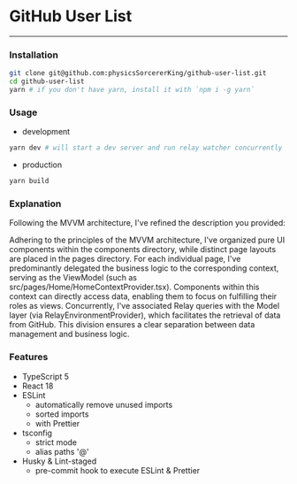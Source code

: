 # GitHub User List

---

### Installation

```bash
git clone git@github.com:physicsSorcererKing/github-user-list.git
cd github-user-list
yarn # if you don't have yarn, install it with `npm i -g yarn`
```

### Usage

- development

```bash
yarn dev # will start a dev server and run relay watcher concurrently
```

- production

```bash
yarn build
```

### Explanation

Following the MVVM architecture, I've refined the description you provided:

Adhering to the principles of the MVVM architecture, I've organized pure UI components within the components directory, while distinct page layouts are placed in the pages directory. For each individual page, I've predominantly delegated the business logic to the corresponding context, serving as the ViewModel (such as src/pages/Home/HomeContextProvider.tsx). Components within this context can directly access data, enabling them to focus on fulfilling their roles as views. Concurrently, I've associated Relay queries with the Model layer (via RelayEnvironmentProvider), which facilitates the retrieval of data from GitHub. This division ensures a clear separation between data management and business logic.

### Features

- TypeScript 5
- React 18
- ESLint
  - automatically remove unused imports
  - sorted imports
  - with Prettier
- tsconfig
  - strict mode
  - alias paths '@'
- Husky & Lint-staged
  - pre-commit hook to execute ESLint & Prettier

```

```
